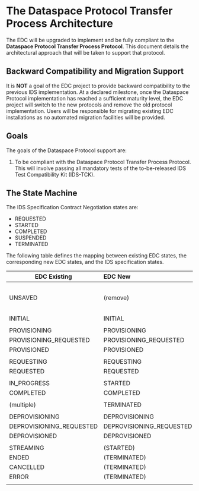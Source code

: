 # The Dataspace Protocol Transfer Process Architecture

The EDC will be upgraded to implement and be fully compliant to the __Dataspace Protocol Transfer Process Protocol__. This document details the architectural approach that will be taken
to support that protocol.

## Backward Compatibility and Migration Support

It is __NOT__ a goal of the EDC project to provide backward compatibility to the previous IDS implementation. At a declared milestone, once the Dataspace Protocol implementation has reached
a sufficient maturity level, the EDC project will switch to the new protocols and remove the old protocol implementation. Users will be responsible for migrating existing EDC
installations as no automated migration facilities will be provided.

## Goals

The goals of the Dataspace Protocol support are:

1. To be compliant with the Dataspace Protocol Transfer Process Protocol. This will involve passing all mandatory tests of the to-be-released IDS Test Compatibility Kit (IDS-TCK).

## The State Machine

The IDS Specification Contract Negotiation states are:

- REQUESTED
- STARTED
- COMPLETED
- SUSPENDED
- TERMINATED

The following table defines the mapping between existing EDC states, the corresponding new EDC states, and the IDS specification states.

| EDC Existing             | EDC New                  | IDS        | Notes                    |
|--------------------------|:-------------------------|------------|--------------------------|
| UNSAVED                  | (remove)                 | N/A        | This state is not needed |
| INITIAL                  | INITIAL                  | N/A        |                          |
|                          |                          |            |                          |
| PROVISIONING             | PROVISIONING             | N/A        |                          |
| PROVISIONING_REQUESTED   | PROVISIONING_REQUESTED   | N/A        |                          |
| PROVISIONED              | PROVISIONED              | N/A        |                          |
|                          |                          |            |                          |
| REQUESTING               | REQUESTING               | N/A        |                          |
| REQUESTED                | REQUESTED                | REQUESTED  |                          |
|                          |                          |            |                          |
| IN_PROGRESS              | STARTED                  | STARTED    |                          |
| COMPLETED                | COMPLETED                | COMPLETED  |                          |
|                          |                          |            |                          |
| (multiple)               | TERMINATED               | TERMINATED |                          |
|                          |                          |            |                          |
| DEPROVISIONING           | DEPROVISIONING           | N/A        |                          |
| DEPROVISIONING_REQUESTED | DEPROVISIONING_REQUESTED | N/A        |                          |
| DEPROVISIONED            | DEPROVISIONED            | N/A        |                          |
|                          |                          |            |                          |
| STREAMING                | (STARTED)                |            |                          |
| ENDED                    | (TERMINATED)             |            |                          |
| CANCELLED                | (TERMINATED)             |            |                          |
| ERROR                    | (TERMINATED)             |            |                          |
|                          |                          |            |                          |

